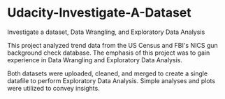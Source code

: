 # Udacity-Investigate-A-Dataset
Investigate a dataset, Data Wrangling, and Exploratory Data Analysis

This project analyzed trend data from the US Census and FBI's NICS gun background check database. The emphasis of this project was to gain experience in Data Wrangling and Exploratory Data Analysis. 

Both datasets were uploaded, cleaned, and merged to create a single datafile to perform Exploratory Data Analysis. Simple analyses and plots were utilized to convey insights.
